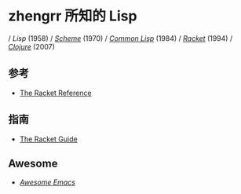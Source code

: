 # zhengrr 所知的 Lisp

/ *Lisp* (1958)
/ [*Scheme*](http://scheme-reports.org/) (1970)
/ [*Common Lisp*](https://common-lisp.net/) (1984)
/ [*Racket*](https://racket-lang.org/) (1994)
/ [*Clojure*](https://clojure.org/) (2007)

## 参考

*   [The Racket Reference](https://docs.racket-lang.org/reference/)

## 指南

*   [The Racket Guide](https://docs.racket-lang.org/guide/)

## Awesome

+ [*Awesome Emacs*](http://github.com/emacs-tw/awesome-emacs)
